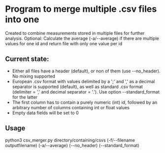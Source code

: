 # Program to merge multiple .csv files into one
Created to combine measurements stored in multiple files for further analysis.
Optional: Calculate the average (-a/--average) if there are multiple values for one id and return file with only one value per id

## Current state:
- Either all files have a header (default), or non of them (use --no_header). No mixing supported
- European .csv format with values delimited by a ';' and ',' as a decimal separator is supported (default), as well as standard .csv format (delimiter = ',' and decimal separator = '.'). Use option --standard_format for the latter
- The first column has to contain a purely numeric (int) id, followed by an arbitrary number of columns containing int or float values
- Empty data fields will be set to 0

## Usage
python3 csv_merger.py directory/containing/csvs (-f/--filename outputfilename) (-a/--average) (--no_header) (--standard_format)
